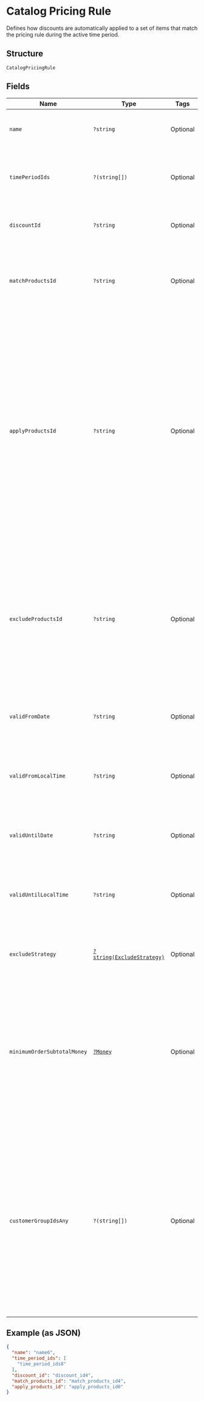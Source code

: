 
# Catalog Pricing Rule

Defines how discounts are automatically applied to a set of items that match the pricing rule
during the active time period.

## Structure

`CatalogPricingRule`

## Fields

| Name | Type | Tags | Description | Getter | Setter |
|  --- | --- | --- | --- | --- | --- |
| `name` | `?string` | Optional | User-defined name for the pricing rule. For example, "Buy one get one<br>free" or "10% off". | getName(): ?string | setName(?string name): void |
| `timePeriodIds` | `?(string[])` | Optional | A list of unique IDs for the catalog time periods when<br>this pricing rule is in effect. If left unset, the pricing rule is always<br>in effect. | getTimePeriodIds(): ?array | setTimePeriodIds(?array timePeriodIds): void |
| `discountId` | `?string` | Optional | Unique ID for the `CatalogDiscount` to take off<br>the price of all matched items. | getDiscountId(): ?string | setDiscountId(?string discountId): void |
| `matchProductsId` | `?string` | Optional | Unique ID for the `CatalogProductSet` that will be matched by this rule. A match rule<br>matches within the entire cart, and can match multiple times. This field will always be set. | getMatchProductsId(): ?string | setMatchProductsId(?string matchProductsId): void |
| `applyProductsId` | `?string` | Optional | __Deprecated__: Please use the `exclude_products_id` field to apply<br>an exclude set instead. Exclude sets allow better control over quantity<br>ranges and offer more flexibility for which matched items receive a discount.<br><br>`CatalogProductSet` to apply the pricing to.<br>An apply rule matches within the subset of the cart that fits the match rules (the match set).<br>An apply rule can only match once in the match set.<br>If not supplied, the pricing will be applied to all products in the match set.<br>Other products retain their base price, or a price generated by other rules. | getApplyProductsId(): ?string | setApplyProductsId(?string applyProductsId): void |
| `excludeProductsId` | `?string` | Optional | `CatalogProductSet` to exclude from the pricing rule.<br>An exclude rule matches within the subset of the cart that fits the match rules (the match set).<br>An exclude rule can only match once in the match set.<br>If not supplied, the pricing will be applied to all products in the match set.<br>Other products retain their base price, or a price generated by other rules. | getExcludeProductsId(): ?string | setExcludeProductsId(?string excludeProductsId): void |
| `validFromDate` | `?string` | Optional | Represents the date the Pricing Rule is valid from. Represented in RFC 3339 full-date format (YYYY-MM-DD). | getValidFromDate(): ?string | setValidFromDate(?string validFromDate): void |
| `validFromLocalTime` | `?string` | Optional | Represents the local time the pricing rule should be valid from. Represented in RFC 3339 partial-time format<br>(HH:MM:SS). Partial seconds will be truncated. | getValidFromLocalTime(): ?string | setValidFromLocalTime(?string validFromLocalTime): void |
| `validUntilDate` | `?string` | Optional | Represents the date the Pricing Rule is valid until. Represented in RFC 3339 full-date format (YYYY-MM-DD). | getValidUntilDate(): ?string | setValidUntilDate(?string validUntilDate): void |
| `validUntilLocalTime` | `?string` | Optional | Represents the local time the pricing rule should be valid until. Represented in RFC 3339 partial-time format<br>(HH:MM:SS). Partial seconds will be truncated. | getValidUntilLocalTime(): ?string | setValidUntilLocalTime(?string validUntilLocalTime): void |
| `excludeStrategy` | [`?string(ExcludeStrategy)`](../../doc/models/exclude-strategy.md) | Optional | Indicates which products matched by a CatalogPricingRule<br>will be excluded if the pricing rule uses an exclude set. | getExcludeStrategy(): ?string | setExcludeStrategy(?string excludeStrategy): void |
| `minimumOrderSubtotalMoney` | [`?Money`](../../doc/models/money.md) | Optional | Represents an amount of money. `Money` fields can be signed or unsigned.<br>Fields that do not explicitly define whether they are signed or unsigned are<br>considered unsigned and can only hold positive amounts. For signed fields, the<br>sign of the value indicates the purpose of the money transfer. See<br>[Working with Monetary Amounts](https://developer.squareup.com/docs/build-basics/working-with-monetary-amounts)<br>for more information. | getMinimumOrderSubtotalMoney(): ?Money | setMinimumOrderSubtotalMoney(?Money minimumOrderSubtotalMoney): void |
| `customerGroupIdsAny` | `?(string[])` | Optional | A list of IDs of customer groups, the members of which are eligible for discounts specified in this pricing rule.<br>Notice that a group ID is generated by the Customers API.<br>If this field is not set, the specified discount applies to matched products sold to anyone whether the buyer<br>has a customer profile created or not. If this `customer_group_ids_any` field is set, the specified discount<br>applies only to matched products sold to customers belonging to the specified customer groups. | getCustomerGroupIdsAny(): ?array | setCustomerGroupIdsAny(?array customerGroupIdsAny): void |

## Example (as JSON)

```json
{
  "name": "name6",
  "time_period_ids": [
    "time_period_ids8"
  ],
  "discount_id": "discount_id4",
  "match_products_id": "match_products_id4",
  "apply_products_id": "apply_products_id0"
}
```

